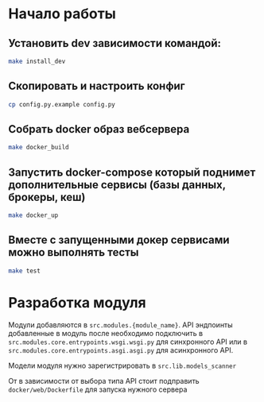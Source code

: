 # Начало работы
## Установить dev зависимости командой:
```bash
make install_dev
```

## Скопировать и настроить конфиг
```bash
cp config.py.example config.py
```

## Собрать docker образ вебсервера
```bash
make docker_build
```

## Запустить docker-compose который поднимет дополнительные сервисы (базы данных, брокеры, кеш)
```bash
make docker_up
```

## Вместе с запущенными докер сервисами можно выполнять тесты
```bash
make test
```

# Разработка модуля
Модули добавляются в `src.modules.{module_name}`. API эндпоинты добавленные в модуль после необходимо подключить в `src.modules.core.entrypoints.wsgi.wsgi.py` для синхронного API или в `src.modules.core.entrypoints.asgi.asgi.py` для асинхронного API.

Модели модуля нужно зарегистрировать в `src.lib.models_scanner`


От в зависимости от выбора типа API стоит подправить `docker/web/Dockerfile` для запуска нужного сервера
